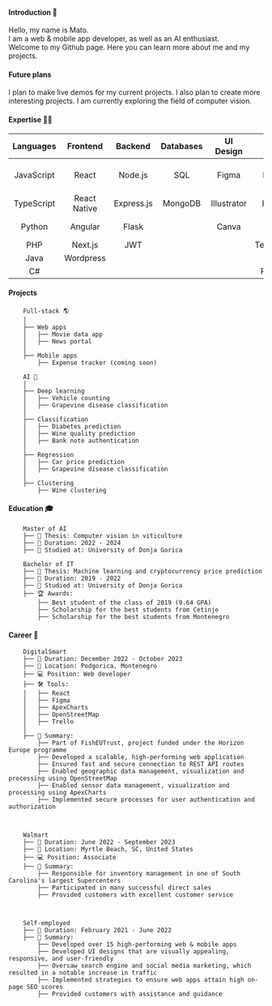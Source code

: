 #### Introduction 👋

Hello, my name is Mato.<br/>
I am a web & mobile app developer, as well as an AI enthusiast.<br/>
Welcome to my Github page. Here you can learn more about me and my projects.
#### Future plans
I plan to make live demos for my current projects. I also plan to create more interesting projects. I am currently exploring the field of computer vision.
#### Expertise 👨‍💻
| **Languages** | **Frontend**    | **Backend**     | **Databases** | **UI Design** | **AI**         | **Other Tools**           |
|:-------------:|:---------------:|:---------------:|:-------------:|:-------------:|:--------------:|:---------------------------:|
| JavaScript    | React           | Node.js         | SQL           | Figma         | Numpy          | Version control systems     |
| TypeScript    | React Native    | Express.js      | MongoDB       | Illustrator   | Pandas         | Linux CLI                   |
| Python        | Angular         | Flask           |               | Canva         | Scikit-learn   | Docker                      |
| PHP           | Next.js         | JWT             |               |               | Tensorflow     | npm                         |
| Java          | Wordpress       |                 |               |               | Keras          |                             |
| C#            |                 |                 |               |               | PyTorch        |                             |
#### Projects
        Full-stack 🌎
        │
        ├── Web apps
        │   ├── Movie data app
        │   ├── News portal
        │
        ├── Mobile apps
            ├── Expense tracker (coming soon)
           
        AI 🧠
        │
        ├── Deep learning
        │   ├── Vehicle counting
        │   ├── Grapevine disease classification
        │
        ├── Classification
        │   ├── Diabetes prediction
        │   ├── Wine quality prediction
        │   ├── Bank note authentication
        │
        ├── Regression
        │   ├── Car price prediction
        │   ├── Grapevine disease classification
        │
        ├── Clustering
            ├── Wine clustering
#### Education 🎓
        Master of AI
        ├── 📄 Thesis: Computer vision in viticulture
        ├── 📅 Duration: 2022 - 2024
        ├── 🏫 Studied at: University of Donja Gorica
        
        Bachelor of IT
        ├── 📄 Thesis: Machine learning and cryptocurrency price prediction
        ├── 📅 Duration: 2019 - 2022
        ├── 🏫 Studied at: University of Donja Gorica
        ├── 🏆 Awards:
            ├── Best student of the class of 2019 (9.64 GPA)
            ├── Scholarship for the best students from Cetinje
            ├── Scholarship for the best students from Montenegro
#### Career 💼
        DigitalSmart
        ├── 📅 Duration: December 2022 - October 2023
        ├── 📍 Location: Podgorica, Montenegro
        ├── 💻 Position: Web developer
        ├── 🛠 Tools:
        │   ├── React
        │   ├── Figma
        │   ├── ApexCharts
        │   ├── OpenStreetMap
        │   ├── Trello
        │
        ├── 📝 Summary:
            ├── Part of FishEUTrust, project funded under the Horizon Europe programme
            ├── Developed a scalable, high-performing web application
            ├── Ensured fast and secure connection to REST API routes
            ├── Enabled geographic data management, visualization and processing using OpenStreetMap
            ├── Enabled sensor data management, visualization and processing using ApexCharts
            ├── Implemented secure processes for user authentication and authorization


        
        Walmart
        ├── 📅 Duration: June 2022 - September 2023
        ├── 📍 Location: Myrtle Beach, SC, United States
        ├── 💻 Position: Associate
        ├── 📝 Summary:
            ├── Responsible for inventory management in one of South Carolina's largest Supercenters
            ├── Participated in many successful direct sales
            ├── Provided customers with excellent customer service



        Self-employed
        ├── 📅 Duration: February 2021 - June 2022
        ├── 📝 Summary:
            ├── Developed over 15 high-performing web & mobile apps
            ├── Developed UI designs that are visually appealing, responsive, and user-friendly
            ├── Oversaw search engine and social media marketing, which resulted in a notable increase in traffic
            ├── Implemented strategies to ensure web apps attain high on-page SEO scores
            ├── Provided customers with assistance and guidance
